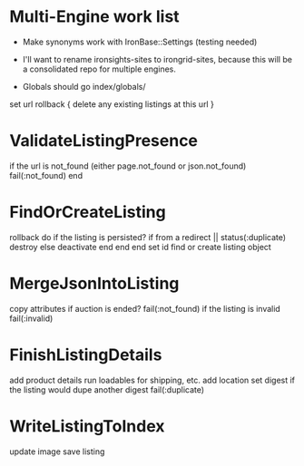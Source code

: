 # Multi-Engine work list

 * Make synonyms work with IronBase::Settings (testing needed)

 * I'll want to rename ironsights-sites to irongrid-sites, because this
will be a consolidated repo for multiple engines.

 * Globals should go index/globals/


 set url
 rollback { delete any existing listings at this url }

# ValidateListingPresence
 if the url is not_found (either page.not_found or json.not_found)
    fail(:not_found)
 end    
 
 
# FindOrCreateListing
 rollback do
    if the listing is persisted?
        if from a redirect || status(:duplicate)
            destroy
        else
            deactivate
        end
    end
 end
 set id
 find or create listing object


# MergeJsonIntoListing
 copy attributes 
  if auction is ended?
    fail(:not_found)
  if the listing is invalid
    fail(:invalid)    
 
# FinishListingDetails
 add product details
 run loadables for shipping, etc.
 add location
 set digest
 if the listing would dupe another digest
    fail(:duplicate)


# WriteListingToIndex
 update image
 save listing

   
